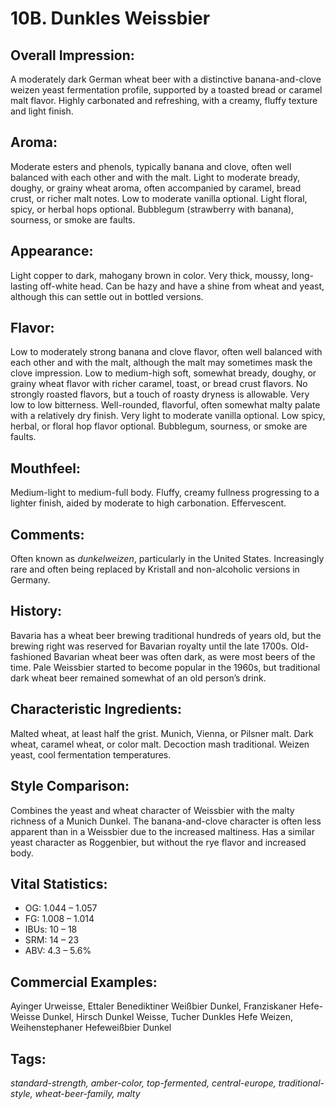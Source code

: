 # 10B. Dunkles Weissbier

## Overall Impression: 

A moderately dark German wheat beer with a distinctive banana-and-clove weizen yeast fermentation profile, supported by a toasted bread or caramel malt flavor. Highly carbonated and refreshing, with a creamy, fluffy texture and light finish.

## Aroma: 

Moderate esters and phenols, typically banana and clove, often well balanced with each other and with the malt. Light to moderate bready, doughy, or grainy wheat aroma, often accompanied by caramel, bread crust, or richer malt notes. Low to moderate vanilla optional. Light floral, spicy, or herbal hops optional. Bubblegum (strawberry with banana), sourness, or smoke are faults.

## Appearance: 

Light copper to dark, mahogany brown in color. Very thick, moussy, long-lasting off-white head. Can be hazy and have a shine from wheat and yeast, although this can settle out in bottled versions.

## Flavor: 

Low to moderately strong banana and clove flavor, often well balanced with each other and with the malt, although the malt may sometimes mask the clove impression. Low to medium-high soft, somewhat bready, doughy, or grainy wheat flavor with richer caramel, toast, or bread crust flavors. No strongly roasted flavors, but a touch of roasty dryness is allowable. Very low to low bitterness. Well-rounded, flavorful, often somewhat malty palate with a relatively dry finish. Very light to moderate vanilla optional. Low spicy, herbal, or floral hop flavor optional. Bubblegum, sourness, or smoke are faults.

## Mouthfeel: 

Medium-light to medium-full body. Fluffy, creamy fullness progressing to a lighter finish, aided by moderate to high carbonation. Effervescent. 

## Comments: 

Often known as _dunkelweizen_, particularly in the United States. Increasingly rare and often being replaced by Kristall and non-alcoholic versions in Germany.

## History: 

Bavaria has a wheat beer brewing traditional hundreds of years old, but the brewing right was reserved for Bavarian royalty until the late 1700s. Old-fashioned Bavarian wheat beer was often dark, as were most beers of the time. Pale Weissbier started to become popular in the 1960s, but traditional dark wheat beer remained somewhat of an old person’s drink.

## Characteristic Ingredients: 

Malted wheat, at least half the grist. Munich, Vienna, or Pilsner malt. Dark wheat, caramel wheat, or color malt. Decoction mash traditional. Weizen yeast, cool fermentation temperatures.

## Style Comparison: 

Combines the yeast and wheat character of Weissbier with the malty richness of a Munich Dunkel. The banana-and-clove character is often less apparent than in a Weissbier due to the increased maltiness. Has a similar yeast character as Roggenbier, but without the rye flavor and increased body.

## Vital Statistics:	

- OG:	1.044 – 1.057
- FG:	1.008 – 1.014
- IBUs:	10 – 18	
- SRM:	14 – 23	
- ABV:	4.3 – 5.6%

## Commercial Examples: 

Ayinger Urweisse, Ettaler Benediktiner Weißbier Dunkel, Franziskaner Hefe-Weisse Dunkel, Hirsch Dunkel Weisse, Tucher Dunkles Hefe Weizen, Weihenstephaner Hefeweißbier Dunkel

## Tags: 

_standard-strength, amber-color, top-fermented, central-europe, traditional-style, wheat-beer-family, malty_
